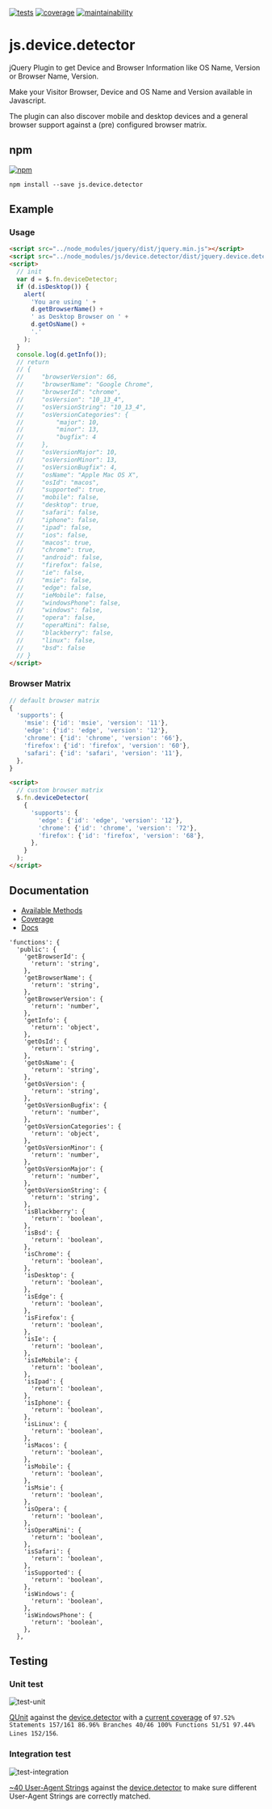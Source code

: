 [![tests][tests]][tests-url]
[![coverage][coverage]][coverage-url]
[![maintainability][maintainability]][maintainability-url]

# js.device.detector
jQuery Plugin to get Device and Browser Information like OS Name, Version or Browser Name, Version.

Make your Visitor Browser, Device and OS Name and Version available in Javascript.

The plugin can also discover mobile and desktop devices and a general browser support against a (pre) configured browser matrix.

## npm
[![npm][npm]][npm-url]
```
npm install --save js.device.detector
```

## Example

### Usage

```html
<script src="../node_modules/jquery/dist/jquery.min.js"></script>
<script src="../node_modules/js/device.detector/dist/jquery.device.detector.min.js"></script>
<script>
  // init
  var d = $.fn.deviceDetector;
  if (d.isDesktop()) {
    alert(
      'You are using ' +
      d.getBrowserName() +
      ' as Desktop Browser on ' +
      d.getOsName() +
      '.'
    );
  }
  console.log(d.getInfo());
  // return
  // {
  //     "browserVersion": 66,
  //     "browserName": "Google Chrome",
  //     "browserId": "chrome",
  //     "osVersion": "10_13_4",
  //     "osVersionString": "10_13_4",
  //     "osVersionCategories": {
  //         "major": 10,
  //         "minor": 13,
  //         "bugfix": 4
  //     },
  //     "osVersionMajor": 10,
  //     "osVersionMinor": 13,
  //     "osVersionBugfix": 4,
  //     "osName": "Apple Mac OS X",
  //     "osId": "macos",
  //     "supported": true,
  //     "mobile": false,
  //     "desktop": true,
  //     "safari": false,
  //     "iphone": false,
  //     "ipad": false,
  //     "ios": false,
  //     "macos": true,
  //     "chrome": true,
  //     "android": false,
  //     "firefox": false,
  //     "ie": false,
  //     "msie": false,
  //     "edge": false,
  //     "ieMobile": false,
  //     "windowsPhone": false,
  //     "windows": false,
  //     "opera": false,
  //     "operaMini": false,
  //     "blackberry": false,
  //     "linux": false,
  //     "bsd": false
  // }
</script>
```

### Browser Matrix
```js
// default browser matrix
{
  'supports': {
    'msie': {'id': 'msie', 'version': '11'},
    'edge': {'id': 'edge', 'version': '12'},
    'chrome': {'id': 'chrome', 'version': '66'},
    'firefox': {'id': 'firefox', 'version': '60'},
    'safari': {'id': 'safari', 'version': '11'},
  },
}
```

```html
<script>
  // custom browser matrix
  $.fn.deviceDetector(
    {
      'supports': {
        'edge': {'id': 'edge', 'version': '12'},
        'chrome': {'id': 'chrome', 'version': '72'},
        'firefox': {'id': 'firefox', 'version': '68'},
      },
    }
  );
</script>
```

## Documentation

* [Available  Methods](https://exiguus.github.io/js.device.detector/external-_jQuery.fn.deviceDetector_.html)
* [Coverage](https://exiguus.github.io/js.device.detector/coverage/js/index.html)
* [Docs](https://exiguus.github.io/js.device.detector/)

```
'functions': {
  'public': {
    'getBrowserId': {
      'return': 'string',
    },
    'getBrowserName': {
      'return': 'string',
    },
    'getBrowserVersion': {
      'return': 'number',
    },
    'getInfo': {
      'return': 'object',
    },
    'getOsId': {
      'return': 'string',
    },
    'getOsName': {
      'return': 'string',
    },
    'getOsVersion': {
      'return': 'string',
    },
    'getOsVersionBugfix': {
      'return': 'number',
    },
    'getOsVersionCategories': {
      'return': 'object',
    },
    'getOsVersionMinor': {
      'return': 'number',
    },
    'getOsVersionMajor': {
      'return': 'number',
    },
    'getOsVersionString': {
      'return': 'string',
    },
    'isBlackberry': {
      'return': 'boolean',
    },
    'isBsd': {
      'return': 'boolean',
    },
    'isChrome': {
      'return': 'boolean',
    },
    'isDesktop': {
      'return': 'boolean',
    },
    'isEdge': {
      'return': 'boolean',
    },
    'isFirefox': {
      'return': 'boolean',
    },
    'isIe': {
      'return': 'boolean',
    },
    'isIeMobile': {
      'return': 'boolean',
    },
    'isIpad': {
      'return': 'boolean',
    },
    'isIphone': {
      'return': 'boolean',
    },
    'isLinux': {
      'return': 'boolean',
    },
    'isMacos': {
      'return': 'boolean',
    },
    'isMobile': {
      'return': 'boolean',
    },
    'isMsie': {
      'return': 'boolean',
    },
    'isOpera': {
      'return': 'boolean',
    },
    'isOperaMini': {
      'return': 'boolean',
    },
    'isSafari': {
      'return': 'boolean',
    },
    'isSupported': {
      'return': 'boolean',
    },
    'isWindows': {
      'return': 'boolean',
    },
    'isWindowsPhone': {
      'return': 'boolean',
    },
  },
```

## Testing

### Unit test
![test-unit][test-unit]

[QUnit](https://github.com/exiguus/js.device.detector/blob/master/src/js/jquery.device.detector.test.js) against the [device.detector](https://github.com/exiguus/js.device.detector/tree/master/dist) with a [current coverage](https://exiguus.github.io/js.device.detector/coverage/) of `97.52% Statements 157/161 86.96% Branches 40/46 100% Functions 51/51 97.44% Lines 152/156`.

### Integration test
![test-integration][test-integration]

[~40 User-Agent Strings](https://github.com/exiguus/js.device.detector/blob/master/tests/casper/browser.config.js) against the [device.detector](https://github.com/exiguus/js.device.detector/tree/master/dist) to make sure different User-Agent Strings are correctly matched.



[tests]: https://img.shields.io/travis/exiguus/js.device.detector/master.svg
[tests-url]: https://travis-ci.org/exiguus/js.device.detector

[maintainability]:
  https://api.codeclimate.com/v1/badges/6eaaa84b942cab654bf7/maintainability
[maintainability-url]:
https://codeclimate.com/github/exiguus/js.device.detector/maintainability

[coverage]:
https://api.codeclimate.com/v1/badges/6eaaa84b942cab654bf7/test_coverage
[coverage-url]:
https://codeclimate.com/github/exiguus/js.device.detector/test_coverage

[npm]: https://img.shields.io/npm/v/js.device.detector.svg
[npm-url]: https://npmjs.com/package/js.device.detector

[licenses-url]: https://img.shields.io/npm/l/js.device.detector.svg
[licenses]: https://github.com/exiguus/js.device.detector

[test-integration]: https://exiguus.github.io/js.device.detector/jsdoc/static/device.detector.test.casperjs.gif

[test-unit]: https://exiguus.github.io/js.device.detector/jsdoc/static/device.detector.test.qunit.png
